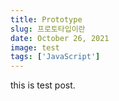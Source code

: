 ```yaml
---
title: Prototype
slug: 프로토타입이란
date: October 26, 2021
image: test
tags: ['JavaScript']
---
```


this is test post.
